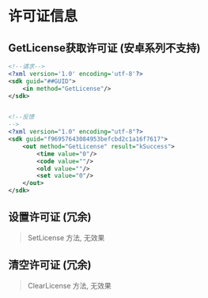 # 许可证信息

## GetLicense获取许可证 (安卓系列不支持)

```xml
<!--请求-->
<?xml version='1.0' encoding='utf-8'?>
<sdk guid="##GUID">
    <in method="GetLicense"/>
</sdk>


<!--反馈
-->
<?xml version="1.0" encoding="utf-8"?>
<sdk guid="f96957643084953befcbd2c1a16f7617">
    <out method="GetLicense" result="kSuccess">
        <time value="0"/>
        <code value=""/>
        <old value=""/>
        <set value="0"/>
    </out>
</sdk>
```

## 设置许可证 (冗余)

> SetLicense 方法, 无效果

## 清空许可证 (冗余)

> ClearLicense 方法, 无效果
